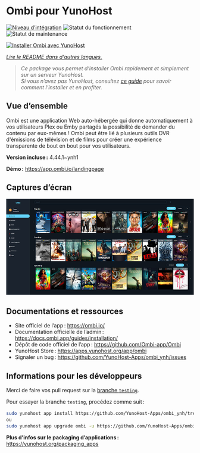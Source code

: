 <!--
Nota bene : ce README est automatiquement généré par <https://github.com/YunoHost/apps/tree/master/tools/readme_generator>
Il NE doit PAS être modifié à la main.
-->

# Ombi pour YunoHost

[![Niveau d’intégration](https://dash.yunohost.org/integration/ombi.svg)](https://ci-apps.yunohost.org/ci/apps/ombi/) ![Statut du fonctionnement](https://ci-apps.yunohost.org/ci/badges/ombi.status.svg) ![Statut de maintenance](https://ci-apps.yunohost.org/ci/badges/ombi.maintain.svg)

[![Installer Ombi avec YunoHost](https://install-app.yunohost.org/install-with-yunohost.svg)](https://install-app.yunohost.org/?app=ombi)

*[Lire le README dans d'autres langues.](./ALL_README.md)*

> *Ce package vous permet d’installer Ombi rapidement et simplement sur un serveur YunoHost.*  
> *Si vous n’avez pas YunoHost, consultez [ce guide](https://yunohost.org/install) pour savoir comment l’installer et en profiter.*

## Vue d’ensemble

Ombi est une application Web auto-hébergée qui donne automatiquement à vos utilisateurs Plex ou Emby partagés la possibilité de demander du contenu par eux-mêmes ! Ombi peut être lié à plusieurs outils DVR d'émissions de télévision et de films pour créer une expérience transparente de bout en bout pour vos utilisateurs.

**Version incluse :** 4.44.1~ynh1

**Démo :** <https://app.ombi.io/landingpage>

## Captures d’écran

![Capture d’écran de Ombi](./doc/screenshots/screenshot.jpg)

## Documentations et ressources

- Site officiel de l’app : <https://ombi.io/>
- Documentation officielle de l’admin : <https://docs.ombi.app/guides/installation/>
- Dépôt de code officiel de l’app : <https://github.com/Ombi-app/Ombi>
- YunoHost Store : <https://apps.yunohost.org/app/ombi>
- Signaler un bug : <https://github.com/YunoHost-Apps/ombi_ynh/issues>

## Informations pour les développeurs

Merci de faire vos pull request sur la [branche `testing`](https://github.com/YunoHost-Apps/ombi_ynh/tree/testing).

Pour essayer la branche `testing`, procédez comme suit :

```bash
sudo yunohost app install https://github.com/YunoHost-Apps/ombi_ynh/tree/testing --debug
ou
sudo yunohost app upgrade ombi -u https://github.com/YunoHost-Apps/ombi_ynh/tree/testing --debug
```

**Plus d’infos sur le packaging d’applications :** <https://yunohost.org/packaging_apps>
